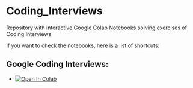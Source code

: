 # Coding_Interviews
Repository with interactive Google Colab Notebooks solving exercises of Coding Interviews

If you want to check the notebooks, here is a list of shortcuts:

## Google Coding Interviews:

* [![Open In Colab](https://colab.research.google.com/assets/colab-badge.svg)](https://colab.research.google.com/github/jasoromir/Coding_Interviews/blob/main/Google_Coding_Interview_1.ipynb)
